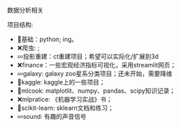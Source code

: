 数据分析相关

项目结构:
- 🚧基础：python; ing。
- ❌爬虫: ; 
- 💤投影重建：ct重建项目；希望可以实际化/扩展到3d
- ❌finance：一些宏观经济指标可视化，采用streamlit网页；
- 💤galaxy: galaxy zoo星系分类项目；还未开始，需要降维
- 🚧kaggle: kaggle上的一些项目；
- 🚧mlcook: matplotlit、numpy、pandas、scipy知识记录；
- ❌mlpratice: 《机器学习实战》书；
- 🚧scikit-learn: sklearn文档和练习；
- 💤sound: 有趣的声音信号